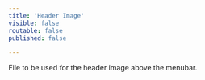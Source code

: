 ```yaml
---
title: 'Header Image'
visible: false
routable: false
published: false

---
```

File to be used for the header image above the menubar.
